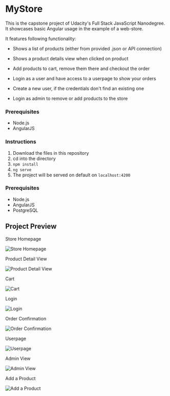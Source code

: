 # MyStore

This is the capstone project of Udacity's Full Stack JavaScript Nanodegree.
It showcases basic Angular usage in the example of a web-store. 

It features following functionality:

- Shows a list of products (either from provided .json or API connection)
- Shows a product details view when clicked on product
- Add products to cart, remove them there and checkout the order

- Login as a user and have access to a userpage to show your orders
- Create a new user, if the credentials don't find an existing one
- Login as admin to remove or add products to the store



### Prerequisites

- Node.js
- AngularJS

### Instructions

1. Download the files in this repository
2. cd into the directory
3. ```npm install```
4. ```ng serve```
5. The project will be served on default on ```localhost:4200```


### Prerequisites

- Node.js
- AngularJS
- PostgreSQL



## Project Preview

Store Homepage

![Store Homepage](https://i.ibb.co/XXvLZx6/Screenshot-2021-05-24-at-13-22-24.png)

Product Detail View

![Product Detail View](https://i.ibb.co/6D1z65d/Screenshot-2021-05-24-at-13-22-48.png)

Cart

![Cart](https://i.ibb.co/9WwwTPP/Screenshot-2021-05-24-at-13-23-07.png)

Login

![Login](https://i.ibb.co/TYpdzvL/Screenshot-2021-05-24-at-13-23-54.png)

Order Confirmation

![Order Confirmation](https://i.ibb.co/qpb07dQ/Screenshot-2021-05-24-at-13-24-37.png)

Userpage

![Userpage](https://i.ibb.co/b2yXJFt/Screenshot-2021-05-24-at-13-24-56.png)

Admin View

![Admin View](https://i.ibb.co/VDP5S61/Screenshot-2021-05-24-at-13-25-12.png)

Add a Product

![Add a Product](https://i.ibb.co/r6bhybD/Screenshot-2021-05-24-at-13-25-21.png)
